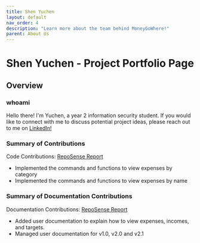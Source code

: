 ```yaml
---
title: Shen Yuchen
layout: default
nav_order: 4
description: "Learn more about the team behind MoneyGoWhere!"
parent: About Us
---
```

# Shen Yuchen - Project Portfolio Page

## Overview
### whoami
Hello there! I'm Yuchen, a year 2 information security student.
If you would like to connect with me to discuss potential project ideas, please reach out to me on [LinkedIn!](https://www.linkedin.com/in/shen-yuchen/)

### Summary of Contributions

Code Contributions: [RepoSense Report](https://nus-cs2113-ay2223s1.github.io/tp-dashboard/?search=yuu-chennn&sort=totalCommits&sortWithin=title&timeframe=commit&mergegroup=&groupSelect=groupByRepos&breakdown=true&checkedFileTypes=docs~functional-code~test-code~other&since=2022-09-16&tabOpen=true&tabType=authorship&tabAuthor=yuu-chennn&tabRepo=AY2223S1-CS2113T-W11-1%2Ftp%5Bmaster%5D&authorshipIsMergeGroup=false&authorshipFileTypes=functional-code&authorshipIsBinaryFileTypeChecked=false&authorshipIsIgnoredFilesChecked=false)
* Implemented the commands and functions to view expenses by category
* Implemented the commands and functions to view expenses by name

### Summary of Documentation Contributions

Documentation Contributions: [RepoSense Report](https://nus-cs2113-ay2223s1.github.io/tp-dashboard/?search=yuu-chennn&sort=totalCommits&sortWithin=title&timeframe=commit&mergegroup=&groupSelect=groupByRepos&breakdown=true&checkedFileTypes=docs~functional-code~test-code~other&since=2022-09-16&tabOpen=true&tabType=authorship&tabAuthor=yuu-chennn&tabRepo=AY2223S1-CS2113T-W11-1%2Ftp%5Bmaster%5D&authorshipIsMergeGroup=false&authorshipFileTypes=docs&authorshipIsBinaryFileTypeChecked=false&authorshipIsIgnoredFilesChecked=false)

* Added user documentation to explain how to view expenses, incomes, and targets.
* Managed user documentation for v1.0, v2.0 and v2.1